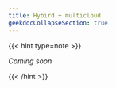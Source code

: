 ```yaml
---
title: Hybird + multicloud
geekdocCollapseSection: true
---
```


{{< hint type=note >}}

*Coming soon*

{{< /hint >}}

